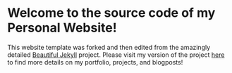# Welcome to the source code of my Personal Website!

This website template was forked and then edited from the amazingly detailed [Beautiful Jekyll](https://github.com/daattali/beautiful-jekyll) project. Please visit my version of the project [here](https://charlee674.github.io/) to find more details on my portfolio, projects, and blogposts!
